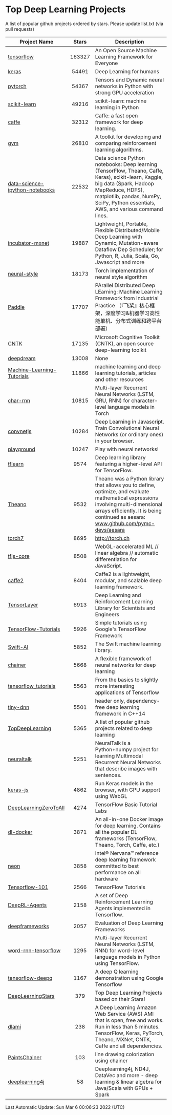 # Top Deep Learning Projects
A list of popular github projects ordered by stars.
Please update list.txt (via pull requests)

|Project Name| Stars | Description |
| ---------- |:-----:| ----------- |
| [tensorflow](https://github.com/tensorflow/tensorflow) | 163327 | An Open Source Machine Learning Framework for Everyone |
| [keras](https://github.com/keras-team/keras) | 54491 | Deep Learning for humans |
| [pytorch](https://github.com/pytorch/pytorch) | 54367 | Tensors and Dynamic neural networks in Python with strong GPU acceleration |
| [scikit-learn](https://github.com/scikit-learn/scikit-learn) | 49216 | scikit-learn: machine learning in Python |
| [caffe](https://github.com/BVLC/caffe) | 32312 | Caffe: a fast open framework for deep learning. |
| [gym](https://github.com/openai/gym) | 26810 | A toolkit for developing and comparing reinforcement learning algorithms. |
| [data-science-ipython-notebooks](https://github.com/donnemartin/data-science-ipython-notebooks) | 22532 | Data science Python notebooks: Deep learning (TensorFlow, Theano, Caffe, Keras), scikit-learn, Kaggle, big data (Spark, Hadoop MapReduce, HDFS), matplotlib, pandas, NumPy, SciPy, Python essentials, AWS, and various command lines. |
| [incubator-mxnet](https://github.com/apache/incubator-mxnet) | 19887 | Lightweight, Portable, Flexible Distributed/Mobile Deep Learning with Dynamic, Mutation-aware Dataflow Dep Scheduler; for Python, R, Julia, Scala, Go, Javascript and more |
| [neural-style](https://github.com/jcjohnson/neural-style) | 18173 | Torch implementation of neural style algorithm |
| [Paddle](https://github.com/PaddlePaddle/Paddle) | 17707 | PArallel Distributed Deep LEarning: Machine Learning Framework from Industrial Practice （『飞桨』核心框架，深度学习&机器学习高性能单机、分布式训练和跨平台部署） |
| [CNTK](https://github.com/microsoft/CNTK) | 17135 | Microsoft Cognitive Toolkit (CNTK), an open source deep-learning toolkit |
| [deepdream](https://github.com/google/deepdream) | 13008 | None |
| [Machine-Learning-Tutorials](https://github.com/ujjwalkarn/Machine-Learning-Tutorials) | 11866 | machine learning and deep learning tutorials, articles and other resources  |
| [char-rnn](https://github.com/karpathy/char-rnn) | 10815 | Multi-layer Recurrent Neural Networks (LSTM, GRU, RNN) for character-level language models in Torch |
| [convnetjs](https://github.com/karpathy/convnetjs) | 10284 | Deep Learning in Javascript. Train Convolutional Neural Networks (or ordinary ones) in your browser. |
| [playground](https://github.com/tensorflow/playground) | 10247 | Play with neural networks! |
| [tflearn](https://github.com/tflearn/tflearn) | 9574 | Deep learning library featuring a higher-level API for TensorFlow. |
| [Theano](https://github.com/Theano/Theano) | 9532 | Theano was a Python library that allows you to define, optimize, and evaluate mathematical expressions involving multi-dimensional arrays efficiently. It is being continued as aesara: www.github.com/pymc-devs/aesara |
| [torch7](https://github.com/torch/torch7) | 8695 | http://torch.ch |
| [tfjs-core](https://github.com/tensorflow/tfjs-core) | 8508 | WebGL-accelerated ML // linear algebra // automatic differentiation for JavaScript. |
| [caffe2](https://github.com/facebookarchive/caffe2) | 8404 | Caffe2 is a lightweight, modular, and scalable deep learning framework. |
| [TensorLayer](https://github.com/tensorlayer/TensorLayer) | 6913 | Deep Learning and Reinforcement Learning Library for Scientists and Engineers  |
| [TensorFlow-Tutorials](https://github.com/nlintz/TensorFlow-Tutorials) | 5926 | Simple tutorials using Google's TensorFlow Framework |
| [Swift-AI](https://github.com/Swift-AI/Swift-AI) | 5852 | The Swift machine learning library. |
| [chainer](https://github.com/chainer/chainer) | 5668 | A flexible framework of neural networks for deep learning |
| [tensorflow_tutorials](https://github.com/pkmital/tensorflow_tutorials) | 5563 | From the basics to slightly more interesting applications of Tensorflow |
| [tiny-dnn](https://github.com/tiny-dnn/tiny-dnn) | 5501 | header only, dependency-free deep learning framework in C++14 |
| [TopDeepLearning](https://github.com/aymericdamien/TopDeepLearning) | 5365 | A list of popular github projects related to deep learning |
| [neuraltalk](https://github.com/karpathy/neuraltalk) | 5251 | NeuralTalk is a Python+numpy project for learning Multimodal Recurrent Neural Networks that describe images with sentences. |
| [keras-js](https://github.com/transcranial/keras-js) | 4862 | Run Keras models in the browser, with GPU support using WebGL |
| [DeepLearningZeroToAll](https://github.com/hunkim/DeepLearningZeroToAll) | 4274 | TensorFlow Basic Tutorial Labs |
| [dl-docker](https://github.com/floydhub/dl-docker) | 3871 | An all-in-one Docker image for deep learning. Contains all the popular DL frameworks (TensorFlow, Theano, Torch, Caffe, etc.) |
| [neon](https://github.com/NervanaSystems/neon) | 3858 | Intel® Nervana™ reference deep learning framework committed to best performance on all hardware |
| [Tensorflow-101](https://github.com/sjchoi86/Tensorflow-101) | 2566 | TensorFlow Tutorials |
| [DeepRL-Agents](https://github.com/awjuliani/DeepRL-Agents) | 2158 | A set of Deep Reinforcement Learning Agents implemented in Tensorflow. |
| [deepframeworks](https://github.com/zer0n/deepframeworks) | 2057 | Evaluation of Deep Learning Frameworks |
| [word-rnn-tensorflow](https://github.com/hunkim/word-rnn-tensorflow) | 1295 | Multi-layer Recurrent Neural Networks (LSTM, RNN) for word-level language models in Python using TensorFlow. |
| [tensorflow-deepq](https://github.com/siemanko/tensorflow-deepq) | 1167 | A deep Q learning demonstration using Google Tensorflow |
| [DeepLearningStars](https://github.com/hunkim/DeepLearningStars) | 379 | Top Deep Learning Projects based on their Stars! |
| [dlami](https://github.com/ritchieng/dlami) | 238 | A Deep Learning Amazon Web Service (AWS) AMI that is open, free and works. Run in less than 5 minutes. TensorFlow, Keras, PyTorch, Theano, MXNet, CNTK, Caffe and all dependencies. |
| [PaintsChainer](https://github.com/taizan/PaintsChainer) | 103 | line drawing colorization using chainer |
| [deeplearning4j](https://github.com/deeplearning4j/deeplearning4j) | 58 | Deeplearning4j, ND4J, DataVec and more - deep learning & linear algebra for Java/Scala with GPUs + Spark |

Last Automatic Update: Sun Mar  6 00:06:23 2022 (UTC)
